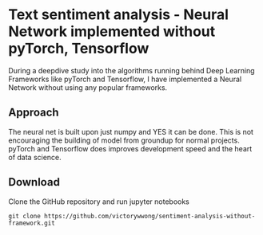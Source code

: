 # Text sentiment analysis - Neural Network implemented without pyTorch, Tensorflow 
During a deepdive study into the algorithms running behind Deep Learning Frameworks like pyTorch and Tensorflow, I have implemented a Neural Network without using any popular frameworks. 

## Approach
The neural net is built upon just numpy and YES it can be done. This is not encouraging the building of model from groundup for normal projects. pyTorch and Tensorflow does improves development speed and the heart of data science.

## Download
Clone the GitHub repository and run jupyter notebooks
```
git clone https://github.com/victorywwong/sentiment-analysis-without-framework.git
```
